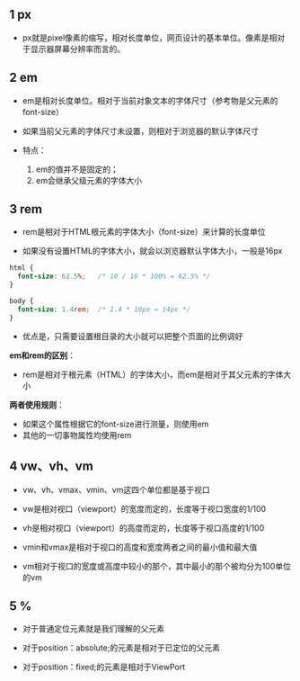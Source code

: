 <!--
 * @LastEditors: panda_liu
 * @LastEditTime: 2020-11-11 21:40:09
 * @FilePath: \yunniubaoc:\Users\23163\Desktop\web\Blog\blog\HTML+CSS\CSS中的单位.md
 * @Description: add some description
-->
## 1 px

- px就是pixel像素的缩写，相对长度单位，网页设计的基本单位。像素是相对于显示器屏幕分辨率而言的。

## 2 em

- em是相对长度单位。相对于当前对象文本的字体尺寸（参考物是父元素的font-size）

- 如果当前父元素的字体尺寸未设置，则相对于浏览器的默认字体尺寸

- 特点：

  1. em的值并不是固定的；
  2. em会继承父级元素的字体大小

## 3 rem

- rem是相对于HTML根元素的字体大小（font-size）来计算的长度单位

- 如果没有设置HTML的字体大小，就会以浏览器默认字体大小，一般是16px

``` css
html {
  font-size: 62.5%;   /* 10 / 16 * 100% = 62.5% */
}

body {
  font-size: 1.4rem;  /* 1.4 * 10px = 14px */  
}
```

- 优点是，只需要设置根目录的大小就可以把整个页面的比例调好

**em和rem的区别**：
- rem是相对于根元素（HTML）的字体大小，而em是相对于其父元素的字体大小

**两者使用规则**：
- 如果这个属性根据它的font-size进行测量，则使用em
- 其他的一切事物属性均使用rem

## 4 vw、vh、vm

- vw、vh、vmax、vmin、vm这四个单位都是基于视口

- vw是相对视口（viewport）的宽度而定的，长度等于视口宽度的1/100

- vh是相对视口（viewport）的高度而定的，长度等于视口高度的1/100

- vmin和vmax是相对于视口的高度和宽度两者之间的最小值和最大值

- vm相对于视口的宽度或高度中较小的那个，其中最小的那个被均分为100单位的vm

## 5 %

- 对于普通定位元素就是我们理解的父元素

- 对于position：absolute;的元素是相对于已定位的父元素

- 对于position：fixed;的元素是相对于ViewPort

